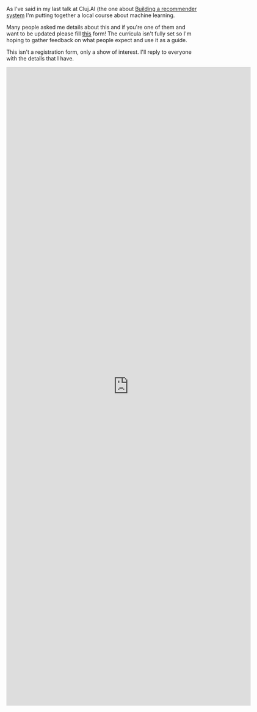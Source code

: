 
As I've said in my last talk at Cluj.AI (the one about [Building a recommender system](http://www.clungu.com/Building-a-recommender-system/) I'm putting together a local course about machine learning. 

Many people asked me details about this and if you're one of them and want to be updated please fill [this](https://goo.gl/forms/8NsQViFXmgVuWbyx2) form! The curricula isn't fully set so I'm hoping to gather feedback on what people expect and use it as a guide.  

This isn't a registration form, only a show of interest. I'll reply to everyone with the details that I have.

<iframe src="https://docs.google.com/forms/d/e/1FAIpQLScSg7YXfSq-_lWK1G6b1XwHZEl3WWRz0AKT3axaTjfDQchBUA/viewform?embedded=true" width="640" height="1672" frameborder="0" marginheight="0" marginwidth="0">Loading...</iframe>
